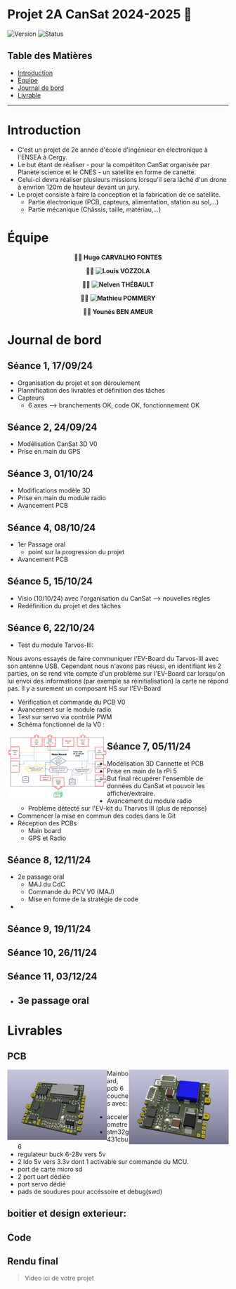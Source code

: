 # Projet 2A CanSat 2024-2025 🚀

![Version](https://img.shields.io/badge/version-1.0-blue)
![Status](https://img.shields.io/badge/status-en%20développement-yellow)

## Table des Matières

- [Introduction](#introduction)
- [Équipe](#équipe)
- [Journal de bord](#journal-de-bord)
- [Livrable](#livrables)

---

# Introduction
- C'est un projet de 2e année d'école d'ingénieur en électronique à l'ENSEA à Cergy.
- Le but étant de réaliser - pour la compétiton CanSat organisée par Planète science et le CNES - un satellite en forme de canette.
- Celui-ci devra réaliser plusieurs missions lorsqu'il sera lâché d'un drone à envrion 120m de hauteur devant un jury.
- Le projet consiste à faire la conception et la fabrication de ce satellite.
   - Partie électronique (PCB, capteurs, alimentation, station au sol,...)
   - Partie mécanique (Châssis, taille, matériau,...)

# Équipe

<div align="center">

   **🙋‍♂️ Hugo CARVALHO FONTES**

   **🙋‍♂️ ![Louis VOZZOLA](https://github.com/louisvoz57700)**

   **🙋‍♂️ ![Nelven THÉBAULT](https://github.com/NelvTheb)**

   **🙋‍♂️ ![Mathieu POMMERY](https://github.com/mathieupommery)**

   **🙋‍♂️ Younés BEN AMEUR**

</div>

# Journal de bord

## Séance 1, 17/09/24
- Organisation du projet et son déroulement
- Plannification des livrables et définition des tâches
- Capteurs
   - 6 axes --> branchements OK, code OK, fonctionnement OK
## Séance 2, 24/09/24
- Modélisation CanSat 3D V0
- Prise en main du GPS
## Séance 3, 01/10/24
- Modifications modèle 3D
- Prise en main du module radio
- Avancement PCB
## Séance 4, 08/10/24
- 1er Passage oral
   - point sur la progression du projet
- Avancement PCB
## Séance 5, 15/10/24
- Visio (10/10/24) avec l'organisation du CanSat --> nouvelles règles
- Redéfinition du projet et des tâches

## Séance 6, 22/10/24
- Test du module Tarvos-III:

Nous avons essayés de faire communiquer l'EV-Board du Tarvos-III avec son antenne USB. Cependant nous n'avons pas réussi, en identifiant les 2 parties, on se rend vite compte d'un problème sur l'EV-Board car lorsqu'on lui envoi des informations (par exemple sa réinitialisation) la carte ne répond pas. Il y a surement un composant HS sur l'EV-Board
- Vérification et commande du PCB V0
- Avancement sur le module radio
- Test sur servo via contrôle PWM
- Schéma fonctionnel de la V0 :
<img src="./IMG/Schema Fct PCB v0.png" alt="TOP" style="float: left; width: 45%">

## Séance 7, 05/11/24
- Modélisation 3D Cannette et PCB
- Prise en main de la rPi 5
   - But final récupérer l'ensemble de données du CanSat et pouvoir les afficher/extraire.
- Avancement du module radio
   - Problème détecté sur l'EV-kit du Tharvos III (plus de réponse)
- Commencer la mise en commun des codes dans le Git
- Réception des PCBs
   - Main board
   - GPS et Radio

## Séance 8, 12/11/24
- 2e passage oral
   - MAJ du CdC
   - Commande du PCV V0 (MAJ)
   - Mise en forme de la stratégie de code
- 

## Séance 9, 19/11/24


## Séance 10, 26/11/24


## Séance 11, 03/12/24
- 3e passage oral
   - 

# Livrables
## PCB
   <img src="./IMG/pcb v1 top.png" alt="TOP" style="float: left; width: 45%">
   <img src="./IMG/pcb v1 bottom.png" alt="BOT" style="float: right; width: 45%">

  Mainboard, pcb 6 couches avec:
  * accelerometre
  * stm32g431cbu6
  * regulateur buck 6-28v vers 5v
  * 2 ldo 5v vers 3.3v dont 1 activable sur commande du MCU.
  * port de carte micro sd
  * 2 port uart dédiée
  * port servo dédié
  * pads de soudures pour accéssoire et debug(swd)


   ## boitier et design exterieur:


 
## Code




                                                                                   

## Rendu final
> Video ici de votre projet
